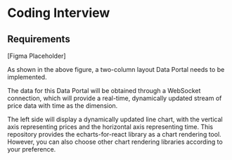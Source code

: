 # Coding Interview

## Requirements

[Figma Placeholder]

As shown in the above figure, a two-column layout Data Portal needs to be implemented.

The data for this Data Portal will be obtained through a WebSocket connection, which will provide a real-time, dynamically updated stream of price data with time as the dimension.

The left side will display a dynamically updated line chart, with the vertical axis representing prices and the horizontal axis representing time. This repository provides the echarts-for-react library as a chart rendering tool. However, you can also choose other chart rendering libraries according to your preference.





